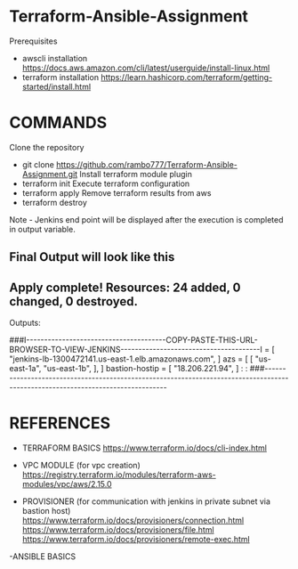 # Terraform-Ansible-Assignment

Prerequisites
  - awscli installation
    https://docs.aws.amazon.com/cli/latest/userguide/install-linux.html
  - terraform installation
    https://learn.hashicorp.com/terraform/getting-started/install.html
    
# COMMANDS
Clone the repository
  - git clone https://github.com/rambo777/Terraform-Ansible-Assignment.git
Install terraform module plugin
  - terraform init
Execute terraform configuration
  - terraform apply
Remove terraform results from aws
  - terraform destroy

Note - Jenkins end point will be displayed after the execution is completed in output variable.
## Final Output will look like this
##  Apply complete! Resources: 24 added, 0 changed, 0 destroyed.
Outputs:

###I---------------------------------------COPY-PASTE-THIS-URL-BROWSER-TO-VIEW-JENKINS---------------------------------------I = [
  "jenkins-lb-1300472141.us-east-1.elb.amazonaws.com",
]
azs = [
  [
    "us-east-1a",
    "us-east-1b",
  ],
]
bastion-hostip = [
  "18.206.221.94",
]
:
:
###--------------------------------------------------------------------------------------------------------------------------------
# REFERENCES 
- TERRAFORM BASICS
  https://www.terraform.io/docs/cli-index.html

- VPC MODULE (for vpc creation)
  https://registry.terraform.io/modules/terraform-aws-modules/vpc/aws/2.15.0

- PROVISIONER  (for communication with jenkins in private subnet via bastion host)
  https://www.terraform.io/docs/provisioners/connection.html
  https://www.terraform.io/docs/provisioners/file.html
  https://www.terraform.io/docs/provisioners/remote-exec.html
  
 -ANSIBLE BASICS
